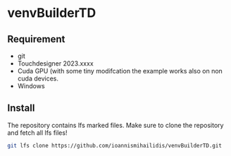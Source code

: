 # venvBuilderTD

## Requirement
- git
- Touchdesigner 2023.xxxx
- Cuda GPU (with some tiny modifcation the example works also on non cuda devices.
- Windows
  
## Install 

The repository contains lfs marked files. Make sure to clone the repository and fetch all lfs files!
```bash
git lfs clone https://github.com/ioannismihailidis/venvBuilderTD.git
```
